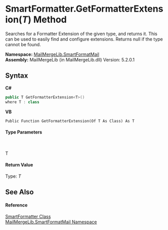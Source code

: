 # SmartFormatter.GetFormatterExtension(*T*) Method 
 

Searches for a Formatter Extension of the given type, and returns it. This can be used to easily find and configure extensions. Returns null if the type cannot be found.

**Namespace:**&nbsp;<a href="88cfadde-a921-7a6c-1e84-2ad3bb604d31">MailMergeLib.SmartFormatMail</a><br />**Assembly:**&nbsp;MailMergeLib (in MailMergeLib.dll) Version: 5.2.0.1

## Syntax

**C#**<br />
``` C#
public T GetFormatterExtension<T>()
where T : class

```

**VB**<br />
``` VB
Public Function GetFormatterExtension(Of T As Class) As T
```


#### Type Parameters
&nbsp;<dl><dt>T</dt><dd /></dl>

#### Return Value
Type: *T*<br />

## See Also


#### Reference
<a href="698f401b-f7d0-86a2-f8b1-ec9f15f73c85">SmartFormatter Class</a><br /><a href="88cfadde-a921-7a6c-1e84-2ad3bb604d31">MailMergeLib.SmartFormatMail Namespace</a><br />